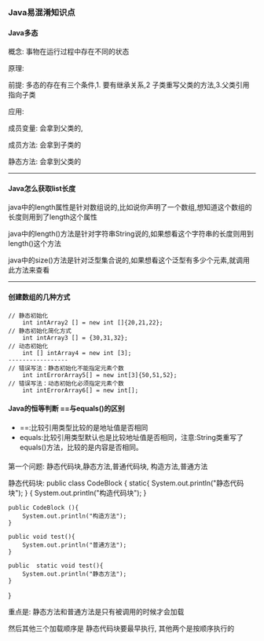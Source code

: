 
### Java易混淆知识点

#### Java多态

概念: 事物在运行过程中存在不同的状态

原理: 

前提: 多态的存在有三个条件,1. 要有继承关系,2 子类重写父类的方法,3.父类引用指向子类

应用:

成员变量:  会拿到父类的,

成员方法: 会拿到子类的

静态方法:  会拿到父类的

---

#### Java怎么获取list长度

java中的length属性是针对数组说的,比如说你声明了一个数组,想知道这个数组的长度则用到了length这个属性

java中的length()方法是针对字符串String说的,如果想看这个字符串的长度则用到length()这个方法

java中的size()方法是针对泛型集合说的,如果想看这个泛型有多少个元素,就调用此方法来查看

---

#### 创建数组的几种方式

```
// 静态初始化
    int intArray2 [] = new int []{20,21,22};
// 静态初始化简化方式
    int intArray3 [] = {30,31,32};
// 动态初始化
    int [] intArray4 = new int [3]; 
-----------------
// 错误写法：静态初始化不能指定元素个数
    int intErrorArray5[] = new int[3]{50,51,52};
// 错误写法：动态初始化必须指定元素个数
    int intErrorArray6[] = new int[];

```
#### Java的恒等判断 ==与equals()的区别
 + ==:比较引用类型比较的是地址值是否相同
 + equals:比较引用类型默认也是比较地址值是否相同，注意:String类重写了equals()方法，比较的是内容是否相同。


#### 
第一个问题: 静态代码块,静态方法,普通代码块, 构造方法,普通方法

静态代码块:
public class CodeBlock {
    static{
        System.out.println("静态代码块");
    }
    {
        System.out.println("构造代码块");
    }
    
    public CodeBlock (){
        System.out.println("构造方法");
    }
    
    public void test(){
        System.out.println("普通方法");
    }
    
    public  static void test(){
        System.out.println("静态方法");
    }
}



重点是: 静态方法和普通方法是只有被调用的时候才会加载

然后其他三个加载顺序是 静态代码块要最早执行,
其他两个是按顺序执行的



